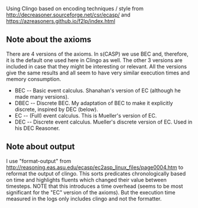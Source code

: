 Using Clingo based on encoding techniques / style from http://decreasoner.sourceforge.net/csr/ecasp/ and https://azreasoners.github.io/f2lp/index.html
    

## Note about the axioms
There are 4 versions of the axioms. In s(CASP) we use BEC and, therefore, it is the default one used here in Clingo as well.
The other 3 versions are included in case that they might be interesting or relevant.
All the versions give the same results and all seem to have very similar execution times and memory consumption.

- BEC -- Basic event calculus. Shanahan's version of EC (although he made many versions).
- DBEC -- Discrete BEC. My adaptation of BEC to make it explicitly discrete, inspired by DEC (below).
- EC -- (Full) event calculus. This is Mueller's version of EC. 
- DEC -- Discrete event calculus. Mueller's discrete version of EC. Used in his DEC Reasoner.

## Note about output
I use "format-output" from http://reasoning.eas.asu.edu/ecasp/ec2asp_linux_files/page0004.htm to reformat the output of clingo.
This sorts predicates chronologically based on time and highlights fluents which changed their value between timesteps.
NOTE that this introduces a time overhead (seems to be most significant for the "EC" version of the axioms).
But the execution time measured in the logs only includes clingo and not the formatter.
